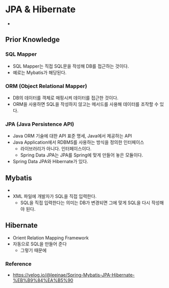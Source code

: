 # JPA & Hibernate
* 

## Prior Knowledge
### SQL Mapper
* SQL Mapper는 직접 SQL문을 작성해 DB를 접근하는 것이다.
* 예로는 Mybatis가 해당된다.

### ORM (Object Relational Mapper)
* DB의 데이터를 객체로 매핑시켜 데이터를 접근한 것이다.
* ORM을 사용하면 SQL을 작성하지 않고는 메서드를 사용해 데이터를 조작할 수 있다.

### JPA (Java Persistence API)
* Java ORM 기술에 대한 API 표준 명세, Java에서 제공하는 API
* Java Application에서 RDBMS를 사용하는 방식을 정의한 인터페이스
    * 라이브러리가 아니다. 인터페이스이다.
    * Spring Data JPA는 JPA를 Spring에 맞게 만들어 놓은 모듈이다.
* Spring Data JPA와 Hibernate가 있다.

## Mybatis
* 
* XML 파일에 개발자가 SQL을 직접 입력한다.
    * SQL을 직접 입력한다는 의미는 DB가 변경되면 그에 맞게 SQL을 다시 작성해야 된다.

## Hibernate
* Orient Relation Mapping Framework
* 자동으로 SQL을 만들어 준다
    * 그렇기 때문에 












### Reference
* https://velog.io/@leeinae/Spring-Mybatis-JPA-Hibernate-%EB%B9%84%EA%B5%90

